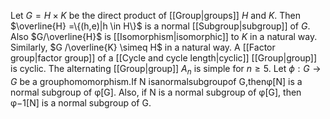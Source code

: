 Let $G = H \times K$ be the direct product of [[Group|groups]] $H$ and $K$. Then $\overline{H} =\{(h,e)|h \in H\}$ is a normal [[Subgroup|subgroup]] of $G$. Also $G/\overline{H}$ is [[Isomorphism|isomorphic]] to $K$ in a natural way. Similarly, $G /\overline{K} \simeq H$ in a natural way.
A [[Factor group|factor group]] of a [[Cycle and cycle length|cyclic]] [[Group|group]] is cyclic.
The alternating [[Group|group]] $A_{n}$ is simple for $n \geq 5$.
Let $\phi : G \to G$ be a grouphomomorphism.If N isanormalsubgroupof G,thenφ[N] is a normal subgroup of φ[G]. Also, if N is a normal subgroup of φ[G], then φ−1[N] is a normal subgroup of G.